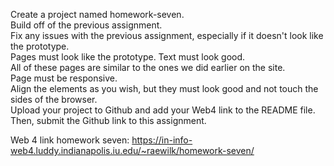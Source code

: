 Create a project named homework-seven.<br>
Build off of the previous assignment.<br>
Fix any issues with the previous assignment, especially if it doesn't look like the prototype.<br>
Pages must look like the prototype. Text must look good.<br>
All of these pages are similar to the ones we did earlier on the site.<br>
Page must be responsive.<br>
Align the elements as you wish, but they must look good and not touch the sides of the browser.<br>
Upload your project to Github and add your Web4 link to the README file. Then, submit the Github link to this assignment.<br>

Web 4 link homework seven: https://in-info-web4.luddy.indianapolis.iu.edu/~raewilk/homework-seven/
